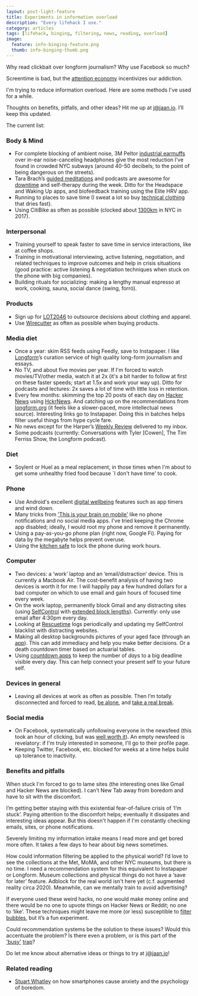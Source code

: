 ```yaml
---
layout: post-light-feature
title: Experiments in information overload
description: "Every lifehack I use."
category: articles
tags: [lifehack, binging, filtering, news, reading, overload]
image:
  feature: info-binging-feature.png
  thumb: info-binging-thumb.png
---
```


Why read clickbait over longform journalism? Why use Facebook so much?

Screentime is bad, but the [attention economy](http://www.tristanharris.com/essays/) incentivizes our addiction.

I'm trying to reduce information overload. Here are some methods I've used for a while.

Thoughts on benefits, pitfalls, and other ideas? Hit me up at [j@jaan.io](mailto:j@jaan.io). I’ll keep this updated.

The current list:

### Body & Mind
* For complete blocking of ambient noise, 3M Peltor [industrial earmuffs](http://www.amazon.com/gp/product/B00009LI4K/) over in-ear noise-canceling headphones give the most reduction I’ve found in crowded NYC subways (around 40-50 decibels; to the point of being dangerous on the streets).
* Tara Brach’s [guided meditations](http://www.tarabrach.com/audioarchives-guided-meditations.html) and podcasts are awesome for [downtime](http://www.scientificamerican.com/article/mental-downtime/) and self-therapy during the week. Ditto for the Headspace and Waking Up apps, and biofeedback training using the Elite HRV app.
* Running to places to save time (I sweat a lot so buy [technical clothing](https://outlier.nyc) that dries fast).
* Using CitiBike as often as possible (clocked about [1300km](https://github.com/altosaar/citibike-stats/blob/master/citibike-stats.ipynb) in NYC in 2017).

### Interpersonal 
* Training yourself to speak faster to save time in service interactions, like at coffee shops.
* Training in motivational interviewing, active listening, negotiation, and related techniques to improve outcomes and help in crisis situations (good practice: active listening & negotiation techniques when stuck on the phone with big companies).
* Building rituals for socializing: making a lengthy manual espresso at work, cooking, sauna, social dance (swing, forró).

### Products
* Sign up for [LOT2046](https://www.lot2046.com/) to outsource decisions about clothing and apparel.
* Use [Wirecutter](https://thewirecutter.com/) as often as possible when buying products.

### Media diet
* Once a year: skim RSS feeds using Feedly, save to Instapaper. I like [Longform](http://longform.org/)’s curation service of high quality long-form journalism and essays.
* No TV, and about five movies per year. If I'm forced to watch movies/TV/other media, watch it at 2x (it's a bit harder to follow at first on these faster speeds; start at 1.5x and work your way up). Ditto for podcasts and lectures: 2x saves a lot of time with little loss in retention.
* Every few months: skimming the top 20 posts of each day on [Hacker News](http://news.ycombinator.com/) using [HckrNews](http://hckrnews.com/). And catching up on the recommendations from [longform.org](https://longform.org) (it feels like a slower-paced, more intellectual news source). Interesting links go to Instapaper. Doing this in batches helps filter useful things from hype cycle fare.
* No news except for the Harper’s [Weekly Review](http://harpers.org/blog/category/weekly-review/) delivered to my inbox.
* Some podcasts (currently: Conversations with Tyler [Cowen], The Tim Ferriss Show, the Longform podcast).

### Diet
* Soylent or Huel as a meal replacement, in those times when I'm about to get some unhealthy fried food because `I don't have time' to cook.

### Phone
* Use Android's excellent [digital wellbeing](https://wellbeing.google/) features such as app timers and wind down.
* Many tricks from ['This is your brain on mobile'](https://medium.com/@jgvandehey/this-is-your-brain-on-mobile-15308056cfae) like no phone notifications and no social media apps. I've tried keeping the Chrome app disabled; ideally, I would root my phone and remove it permanently.
* Using a pay-as-you-go phone plan (right now, Google Fi). Paying for data by the megabyte helps prevent overuse.
* Using the [kitchen safe](https://www.thekitchensafe.com/) to lock the phone during work hours.

### Computer
* Two devices: a ‘work’ laptop and an ‘email/distraction’ device. This is currently a Macbook Air. The cost-benefit analysis of having two devices is worth it for me: I will happily pay a few hundred dollars for a bad computer on which to use email and gain hours of focused time every week.
* On the work laptop, permanently block Gmail and any distracting sites (using [SelfControl](https://selfcontrolapp.com/) with [extended block lengths](https://github.com/SelfControlApp/selfcontrol/wiki/Tweaking-Max-Block-Length-and-Block-Length-Interval)). Currently: only use email after 4:30pm every day.
* Looking at [Rescuetime](http://rescuetime.com/) logs periodically and updating my SelfControl blacklist with distracting websites.
* Making all desktop backgrounds pictures of your aged face (through an [app](http://faceretirement.merrilledge.com/)). This can add immediacy and help you make better decisions. Or a death countdown timer based on actuarial tables.
* Using [countdown apps](https://chrome.google.com/webstore/detail/calendar-and-countdown/caplfhpahpkhhckglldpmdmjclabckhc?hl=en) to keep the number of _days_ to a big deadline visible every day. This can help connect your present self to your future self.

### Devices in general
* Leaving all devices at work as often as possible. Then I’m totally disconnected and forced to read, [be alone](http://chronicle.com/article/The-End-of-Solitude/3708), and [take a real break](http://www.nytimes.com/2014/08/10/opinion/sunday/hit-the-reset-button-in-your-brain.html).

### Social media
* On Facebook, systematically unfollowing everyone in the newsfeed (this took an hour of clicking, but was [well worth it](http://www.newyorker.com/tech/elements/how-facebook-makes-us-unhappy)). An empty newsfeed is revelatory: if I'm truly interested in someone, I'll go to their profile page.
* Keeping Twitter, Facebook, etc. blocked for weeks at a time helps build up tolerance to inactivity.


### Benefits and pitfalls

When stuck I'm forced to go to lame sites (the interesting ones like Gmail and Hacker News are blocked). I can’t New Tab away from boredom and have to sit with the discomfort.

I’m getting better staying with this existential fear-of-failure crisis of ‘I’m stuck’. Paying attention to the discomfort helps; eventually it dissipates and interesting ideas appear. But this doesn't happen if I'm constantly checking emails, sites, or phone notifications.

Severely limiting my information intake means I read more and get bored more often. It takes a few days to hear about big news sometimes.

How could information filtering be applied to the physical world? I’d love to see the collections at the Met, MoMA, and other NYC museums, but there is no time. I need a recommendation system for this equivalent to Instapaper or Longform. Museum collections and physical things do not have a ‘save for later’ feature. Adblock for the real world isn't here yet (c.f. augmented reality circa 2020). Meanwhile, can we mentally train to avoid advertising?

If everyone used these weird hacks, no one would make money online and there would be no one to upvote things on Hacker News or Reddit; no one to ‘like’. These techniques might leave me more (or less) susceptible to [filter bubbles](http://www.ted.com/talks/eli_pariser_beware_online_filter_bubbles), but it’s a fun experiment.

Could recommendation systems be the solution to these issues? Would this accentuate the problem? Is there even a problem, or is this part of the ['busy'](http://www.economist.com/news/christmas-specials/21636612-time-poverty-problem-partly-perception-and-partly-distribution-why) [trap](http://opinionator.blogs.nytimes.com/2012/06/30/the-busy-trap/)?

Do let me know about alternative ideas or things to try at [j@jaan.io](mailto:j@jaan.io)!

### Related reading

* [Stuart Whatley](https://lareviewofbooks.org/article/entertain-yourself/#!) on how smartphones cause anxiety and the psychology of boredom.